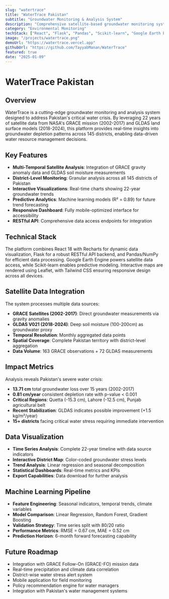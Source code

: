 ```yaml
---
slug: "watertrace"
title: "WaterTrace Pakistan"
subtitle: "Groundwater Monitoring & Analysis System"
description: "Comprehensive satellite-based groundwater monitoring system for Pakistan, analyzing 22 years of data (2002-2024) from GRACE and GLDAS to track water resource depletion and predict future trends using machine learning."
category: "Environmental Monitoring"
techStack: ["React", "Flask", "Pandas", "Scikit-learn", "Google Earth Engine", "Leaflet", "Recharts", "Tailwind CSS"]
image: "/projects/watertrace.png"
demoUrl: "https://watertrace.vercel.app"
githubUrl: "https://github.com/TayyabManan/WaterTrace"
featured: true
date: "2025-01-09"
---
```


# WaterTrace Pakistan

## Overview
WaterTrace is a cutting-edge groundwater monitoring and analysis system designed to address Pakistan's critical water crisis. By leveraging 22 years of satellite data from NASA's GRACE mission (2002-2017) and GLDAS land surface models (2018-2024), this platform provides real-time insights into groundwater depletion patterns across 145 districts, enabling data-driven water resource management decisions.

## Key Features
- **Multi-Temporal Satellite Analysis**: Integration of GRACE gravity anomaly data and GLDAS soil moisture measurements
- **District-Level Monitoring**: Granular analysis across all 145 districts of Pakistan
- **Interactive Visualizations**: Real-time charts showing 22-year groundwater trends
- **Predictive Analytics**: Machine learning models (R² = 0.89) for future trend forecasting
- **Responsive Dashboard**: Fully mobile-optimized interface for accessibility
- **RESTful API**: Comprehensive data access endpoints for integration

## Technical Stack
The platform combines React 18 with Recharts for dynamic data visualization, Flask for a robust RESTful API backend, and Pandas/NumPy for efficient data processing. Google Earth Engine powers satellite data access, while Scikit-learn enables predictive modeling. Interactive maps are rendered using Leaflet, with Tailwind CSS ensuring responsive design across all devices.

## Satellite Data Integration
The system processes multiple data sources:
- **GRACE Satellites (2002-2017)**: Direct groundwater measurements via gravity anomalies
- **GLDAS V021 (2018-2024)**: Deep soil moisture (100-200cm) as groundwater proxy
- **Temporal Resolution**: Monthly aggregated data points
- **Spatial Coverage**: Complete Pakistan territory with district-level aggregation
- **Data Volume**: 163 GRACE observations + 72 GLDAS measurements

## Impact Metrics
Analysis reveals Pakistan's severe water crisis:
- **13.71 cm** total groundwater loss over 15 years (2002-2017)
- **0.81 cm/year** consistent depletion rate with p-value < 0.001
- **Critical Regions**: Quetta (-15.3 cm), Lahore (-12.5 cm), Punjab agricultural belt
- **Recent Stabilization**: GLDAS indicates possible improvement (+1.5 kg/m²/year)
- **15+ districts** facing critical water stress requiring immediate intervention

## Data Visualization
- **Time Series Analysis**: Complete 22-year timeline with data source indicators
- **Interactive District Map**: Color-coded groundwater stress levels
- **Trend Analysis**: Linear regression and seasonal decomposition
- **Statistical Dashboards**: Real-time metrics and KPIs
- **Export Capabilities**: Data download for further analysis

## Machine Learning Pipeline
- **Feature Engineering**: Seasonal indicators, temporal trends, climate variables
- **Model Comparison**: Linear Regression, Random Forest, Gradient Boosting
- **Validation Strategy**: Time series split with 80/20 ratio
- **Performance Metrics**: RMSE = 0.67 cm, MAE = 0.52 cm
- **Prediction Horizon**: 6-month forward forecasting capability

## Future Roadmap
- Integration with GRACE Follow-On (GRACE-FO) mission data
- Real-time precipitation and climate data correlation
- District-wise water stress alert system
- Mobile application for field monitoring
- Policy recommendation engine for water managers
- Integration with Pakistan's water management systems
